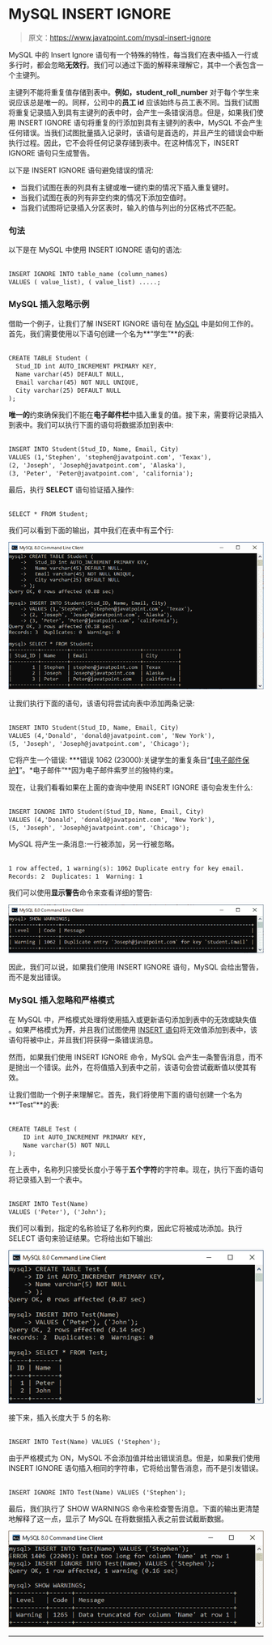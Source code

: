 # MySQL INSERT IGNORE

> 原文：<https://www.javatpoint.com/mysql-insert-ignore>

MySQL 中的 Insert Ignore 语句有一个特殊的特性，每当我们在表中插入一行或多行时，都会忽略**无效行**。我们可以通过下面的解释来理解它，其中一个表包含一个主键列。

主键列不能将重复值存储到表中。**例如，student_roll_number** 对于每个学生来说应该总是唯一的。同样，公司中的**员工 id** 应该始终与员工表不同。当我们试图将重复记录插入到具有主键列的表中时，会产生一条错误消息。但是，如果我们使用 INSERT IGNORE 语句将重复的行添加到具有主键列的表中，MySQL 不会产生任何错误。当我们试图批量插入记录时，该语句是首选的，并且产生的错误会中断执行过程。因此，它不会将任何记录存储到表中。在这种情况下，INSERT IGNORE 语句只生成警告。

以下是 INSERT IGNORE 语句避免错误的情况:

*   当我们试图在表的列具有主键或唯一键约束的情况下插入重复键时。
*   当我们试图在表的列有非空约束的情况下添加空值时。
*   当我们试图将记录插入分区表时，输入的值与列出的分区格式不匹配。

### 句法

以下是在 MySQL 中使用 INSERT IGNORE 语句的语法:

```

INSERT IGNORE INTO table_name (column_names)
VALUES ( value_list), ( value_list) .....;

```

### MySQL 插入忽略示例

借助一个例子，让我们了解 INSERT IGNORE 语句在 [MySQL](https://www.javatpoint.com/mysql-tutorial) 中是如何工作的。首先，我们需要使用以下语句创建一个名为**“学生”**的表:

```

CREATE TABLE Student (
  Stud_ID int AUTO_INCREMENT PRIMARY KEY,
  Name varchar(45) DEFAULT NULL,
  Email varchar(45) NOT NULL UNIQUE,
  City varchar(25) DEFAULT NULL
);

```

**唯一的**约束确保我们不能在**电子邮件栏**中插入重复的值。接下来，需要将记录插入到表中。我们可以执行下面的语句将数据添加到表中:

```

INSERT INTO Student(Stud_ID, Name, Email, City) 
VALUES (1,'Stephen', 'stephen@javatpoint.com', 'Texax'), 
(2, 'Joseph', 'Joseph@javatpoint.com', 'Alaska'), 
(3, 'Peter', 'Peter@javatpoint.com', 'california');

```

最后，执行 **SELECT** 语句验证插入操作:

```

SELECT * FROM Student;

```

我们可以看到下面的输出，其中我们在表中有**三个**行:

![MySQL INSERT IGNORE](img/e696ae20ffb93fd490fa4ff7f94caaf4.png)

让我们执行下面的语句，该语句将尝试向表中添加两条记录:

```

INSERT INTO Student(Stud_ID, Name, Email, City) 
VALUES (4,'Donald', 'donald@javatpoint.com', 'New York'), 
(5, 'Joseph', 'Joseph@javatpoint.com', 'Chicago');

```

它将产生一个错误: ***错误 1062 (23000):关键学生的重复条目“[【电子邮件保护】](/cdn-cgi/l/email-protection)”。*电子邮件“**因为电子邮件紫罗兰的独特约束。

现在，让我们看看如果在上面的查询中使用 INSERT IGNORE 语句会发生什么:

```

INSERT IGNORE INTO Student(Stud_ID, Name, Email, City) 
VALUES (4,'Donald', 'donald@javatpoint.com', 'New York'), 
(5, 'Joseph', 'Joseph@javatpoint.com', 'Chicago');

```

MySQL 将产生一条消息:一行被添加，另一行被忽略。

```

1 row affected, 1 warning(s): 1062 Duplicate entry for key email.
Records: 2  Duplicates: 1  Warning: 1

```

我们可以使用**显示警告**命令来查看详细的警告:

![MySQL INSERT IGNORE](img/ed4f7db6cde50481af72adbaa7fd3f7d.png)

因此，我们可以说，如果我们使用 INSERT IGNORE 语句，MySQL 会给出警告，而不是发出错误。

### MySQL 插入忽略和严格模式

在 MySQL 中，严格模式处理将使用插入或更新语句添加到表中的无效或缺失值 。如果严格模式为**开**，并且我们试图使用 [INSERT 语句](https://www.javatpoint.com/mysql-insert)将无效值添加到表中，该语句将被中止，并且我们将获得一条错误消息。

然而，如果我们使用 INSERT IGNORE 命令，MySQL 会产生一条警告消息，而不是抛出一个错误。此外，在将值插入到表中之前，该语句会尝试截断值以使其有效。

让我们借助一个例子来理解它。首先，我们将使用下面的语句创建一个名为**“Test”**的表:

```

CREATE TABLE Test (
	ID int AUTO_INCREMENT PRIMARY KEY,
	Name varchar(5) NOT NULL
);

```

在上表中，名称列只接受长度小于等于**五个字符**的字符串。现在，执行下面的语句将记录插入到一个表中。

```

INSERT INTO Test(Name)
VALUES ('Peter'), ('John');

```

我们可以看到，指定的名称验证了名称列约束，因此它将被成功添加。执行 SELECT 语句来验证结果。它将给出如下输出:

![MySQL INSERT IGNORE](img/600a2ece1085ab8806742658723103c7.png)

接下来，插入长度大于 5 的名称:

```

INSERT INTO Test(Name) VALUES ('Stephen');

```

由于严格模式为 ON，MySQL 不会添加值并给出错误消息。但是，如果我们使用 INSERT IGNORE 语句插入相同的字符串，它将给出警告消息，而不是引发错误。

```

INSERT IGNORE INTO Test(Name) VALUES ('Stephen');

```

最后，我们执行了 SHOW WARNINGS 命令来检查警告消息。下面的输出更清楚地解释了这一点，显示了 MySQL 在将数据插入表之前尝试截断数据。

![MySQL INSERT IGNORE](img/cd7af613ef5f98efe48a8cfc6a531723.png)

* * *